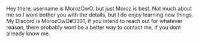 Hey there, username is MorozOwO, but just Moroz is best.
Not much about me so I wont bother you with the details, but I do enjoy learning new things.
My Discord is MorozOwO#3301, if you intend to reach out for whatever reason, there probably wont be a better way to contact me, if you dont already know me.
